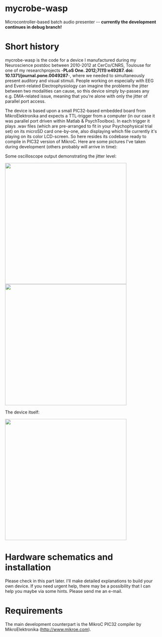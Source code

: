 # mycrobe-wasp
Microcontroller-based batch audio presenter -- **currently the development continues in debug branch!**

# Short history

mycrobe-wasp is the code for a device I manufactured during my Neuroscience postdoc between 2010-2012 at CerCo/CNRS, Toulouse for one of my researchprojects -**PLoS One. 2012;7(11):e49287. doi: 10.1371/journal.pone.0049287**-, where we needed to simultaneously present auditory and visual stimuli. People working on especially with EEG and Event-related Electrophysiology can imagine the problems the jitter between two modalities can cause, so this device simply by-passes any e.g. DMA-related issue, meaning that you're alone with only the jitter of parallel port access.

The device is based upon a small PIC32-based embedded board from MikroElektronika and expects a TTL-trigger from a computer (in our case it was parallel port driven within Matlab & PsychToolbox). In each trigger it plays .wav files (which are pre-arranged to fit in your Psychophysical trial set) on its microSD card one-by-one, also displaying which file currently it's playing on its color LCD-screen. So here resides its codebase ready to compile in PIC32 version of MikroC. Here are some pictures I've taken during development (others probably will arrive in time):

Some oscilloscope output demonstrating the jitter level:

<img src="http://icon.unrlabs.org/projects/mycrobe-wasp/images/wasp0.png" width="400">

<img src="http://icon.unrlabs.org/projects/mycrobe-wasp/images/wasp1.png" width="400">

The device itself:

<img src="http://icon.unrlabs.org/projects/mycrobe-wasp/images/wasp2.png" width="400">

# Hardware schematics and installation

Please check in this part later. I'll make detailed explanations to build your own device. If you need urgent help, there may be a possibility that I can help you maybe via some hints. Please send me an e-mail.

# Requirements

The main development counterpart is the MikroC PIC32 compiler by MikroElektronika (http://www.mikroe.com).
